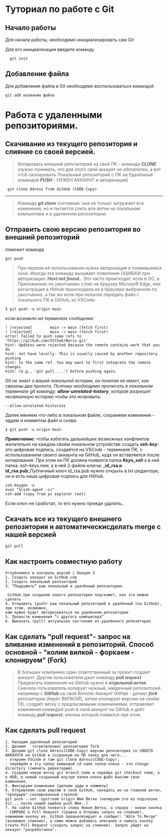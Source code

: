 # Туториал по работе с Git

## Начало работы

Для начала работы, необходимо инициализировать сам Git

Для его инициализации введите команду 

```
  git init
```

## Добавление файла

Для добавления файла в Git необходимо воспользоваться командой 

```
git add название файла
```
# Работа с удаленными репозиториями. 
## Скачивание из текущего репозитория и слияние со своей версией.
> Копировать внешний репозиторий на свой ПК - команда _**CLONE**_ 
(нужно понимать, что для этого свой аккаунт не обязателен, а вот чтоб скопировать Локальный репозиторий с ПК на Удалённый командой _**PUSH**_ - НУЖЕН АККАУНТ и авторизация)
```fix
 git clone Adress from GitHub (CODE-Copy)
 ```
***
> Команда _**git clone**_ составная: она не только
> загружает все изменения, но и пытается слить 
> все ветки на локальном компьютере и в
> удаленном репозитории.
>
## Отправить свою версию репозитория во внешний репозиторий 

поможет команда 
```fix
git push
```
> При первом её использовании нужна авторизация в появившемся окне. 
> Иногда эта команда вызывает появление ОШИБКИ при авторизации: _**Host not found..**_ Это часто происходит, если в ОС, в Приложениях по умолчанию стоит не браузер Microsoft Edge, или регистрация в HitHub происходила не в браузере выбранном по умолчанию, а так же если при попытке передать файл с локального ПК в GitHub, из VSCode:
```fix
$ git push -u origin main
```
_если возникло на терминале сообщение:_
```fix
! [rejected]        main -> main (fetch first)
! [rejected]        main -> main (fetch first)
error: failed to push some refs to 'https://github.com/StChak/Noris.git'
hint: Updates were rejected because the remote contains work that you do
hint: not have locally. This is usually caused by another repository pushing
hint: to the same ref. You may want to first integrate the remote changes
hint: (e.g., 'git pull ...') before pushing again.
```
 _Git не знает о вашей локальной истории, он понятия не имеет, как связаны два проекта. Поэтому необходимо прописать в локальном терминале git команду:_ _**allow-unrelated-history**_, _которая разрешит несвязанную историю чтобы это исправить:_
  ```fix
 --allow-unrelated-histories
```
Далее меняем что-либо в локальном файле, сохраняем изменения - эддим и коммитом файл и снова:
```fix
$ git push -u origin main
```
***Примечание:*** чтобы избегать дальнейших возможных конфликтов желательно на каждом своём локальном  устройстве создать _**ssh-key**_- это цифровая подпись, создаётся на VSCode - терминале ПК, с использованием своего аккаунта на GitHub, куда он вставляется после копирования. При этом на ПК должна появится папка _**Keys_ssh**_ а в ней папка .ssh-keys.new, а в ней 2-файла-ключа: _**id_rsa и id_rsa.pub**_Публичный ключ id_rsa.pub нужно открыть в txt-редакторе, он и есть наша цифровая подпись для HitHub. 
```fix
ssh-keygen -o
eval "$(ssh-agent -s)"
ssh-add (copy from pc explorer root)
```
Если ключ не сработал, то его нужно прежде удалить..
##  Скачать все из текущего внешнего репозитория  и автоматическисделать merge с нашей версией
```fix
git pull
```
## Как настроить совместную работу
```fix
Углубляемся в контроль версий | Лекция 3
1. Создать аккаунт на GitHub.com
2. Создать локальный репозиторий
3. “Подружить” ваш локальный и удалённый репозитории. 

 GitHub при создании нового репозитория подскажет, как это можно сделать
4. Отправить (push) ваш локальный репозиторий в удалённый (на GitHub), при этом, возможно, 
вам нужно будет авторизоваться на удалённом репозитории
5. Провести изменения “с другого компьютера”
6. Выкачать (pull) актуальное состояние из удалённого репозитория
```
## Как сделать "pull request"- запрос на вливание изменений в репозиторий. Способ основной - "колим вилкой - форкаем - клонируем" (Fork)

> В больших компаниях один ответственный за проект создает аккаунт. Другие пользователи дают
команду _**pull request**_. Предлагать изменения на GitHub нужно в **отдельной ветке**. Сначала
пользователь копирует нужный, найденный репозиторий например с **GitHub** на свой Remote-Аккаунт GitHab - делает _**fork**_ репозитория (берёт ВИЛКОЙ), затем
клонирует версию на своём ПК, создаёт ветку с предлагаемыми изменениями, отправляет
изменения командой push в свой аккаунт на GitHub и даёт команду _**pull request**_, кнопка которой появится при этом.
## Как сделать pull request
```fix
1. Находим удалённый репозиторий 
2. Делаем   (ответвление) репозитория fork
3. Делаем git clone Adress(CODE-Copy) версии репозитория со СВОЕГО АККАУНТА на GitHub в созданную на ПК папку для чего...
- откроем VSCode и там git clone Adress(CODE-Copy);
- перейдём в эту папку командой cd name папки-клона - это chenge directory (сменить директорию).
4. Создаем новую ветку git branch name и перейдя git checkout name, а в НЕЙ, в новый созданный внутри папки-клона файл вносим свои изменения.
5. Фиксируем изменения (делаем эдды и коммиты)
6. Отправляем свою версию в свой GitHub, находясь не на главной ветке, "пропушив" скопированной строкой:
git push --set -upstream origin Имя Ветки (копируем это из подсказки Git.., после нашей ошибки push Имя..)
7. На сайте GitHub появится слева Новая_Ветка, а справа - новая кнопка - COMPARE & Pull Request (Сравни и Отправь запрос на слияние), нажимаем кнопку её. GitHub проанализирует и сообщит: "Able To Merge" (возможно слияние), а ниже можно добавить описание и нажать кнопку Create Pull Request (создать запрос на слияние). Запрос уйдёт на аккаунт "разработчика".
```
